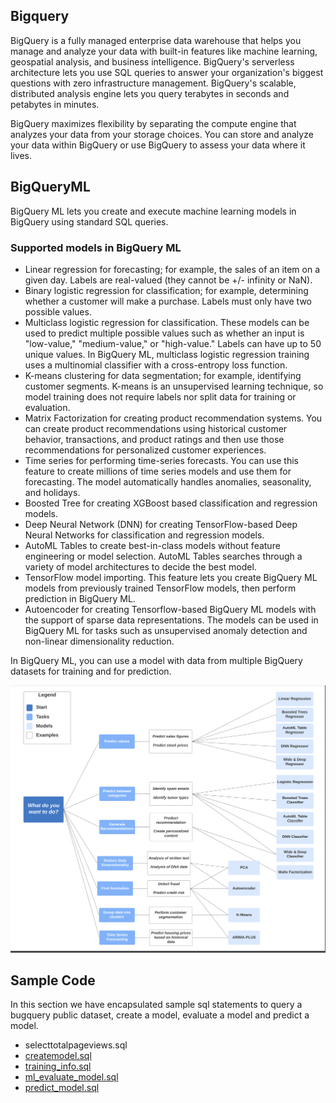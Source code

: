 ## Bigquery

BigQuery is a fully managed enterprise data warehouse that helps you manage and analyze your data with built-in features like machine learning, geospatial analysis, and business intelligence. BigQuery's serverless architecture lets you use SQL queries to answer your organization's biggest questions with zero infrastructure management. BigQuery's scalable, distributed analysis engine lets you query terabytes in seconds and petabytes in minutes. 

BigQuery maximizes flexibility by separating the compute engine that analyzes your data from your storage choices. You can store and analyze your data within BigQuery or use BigQuery to assess your data where it lives. 

## BigQueryML

BigQuery ML lets you create and execute machine learning models in BigQuery using standard SQL queries. 

### Supported models in BigQuery ML

- Linear regression for forecasting; for example, the sales of an item on a given day. Labels are real-valued (they cannot be +/- infinity or NaN).
- Binary logistic regression for classification; for example, determining whether a customer will make a purchase. Labels must only have two possible values.
- Multiclass logistic regression for classification. These models can be used to predict multiple possible values such as whether an input is "low-value," "medium-value," or "high-value." Labels can have up to 50 unique values. In BigQuery ML, multiclass logistic regression training uses a multinomial classifier with a cross-entropy loss function.
- K-means clustering for data segmentation; for example, identifying customer segments. K-means is an unsupervised learning technique, so model training does not require labels nor split data for training or evaluation.
- Matrix Factorization for creating product recommendation systems. You can create product recommendations using historical customer behavior, transactions, and product ratings and then use those recommendations for personalized customer experiences.
- Time series for performing time-series forecasts. You can use this feature to create millions of time series models and use them for forecasting. The model automatically handles anomalies, seasonality, and holidays.
- Boosted Tree for creating XGBoost based classification and regression models.
- Deep Neural Network (DNN) for creating TensorFlow-based Deep Neural Networks for classification and regression models.
- AutoML Tables to create best-in-class models without feature engineering or model selection. AutoML Tables searches through a variety of model architectures to decide the best model.
- TensorFlow model importing. This feature lets you create BigQuery ML models from previously trained TensorFlow models, then perform prediction in BigQuery ML.
- Autoencoder for creating Tensorflow-based BigQuery ML models with the support of sparse data representations. The models can be used in BigQuery ML for tasks such as unsupervised anomaly detection and non-linear dimensionality reduction.

In BigQuery ML, you can use a model with data from multiple BigQuery datasets for training and for prediction.

![Decision Graph](images/ml-decision.png)

## Sample Code

In this section we have encapsulated sample sql statements to query a bugquery public dataset, create a model, evaluate a model and predict a model.

- selecttotalpageviews.sql
- [createmodel.sql](createmodel.sql)
- [training_info.sql](training_info.sql)
- [ml_evaluate_model.sql](ml_evaluate_model.sql)
- [predict_model.sql](predict_model.sql)



